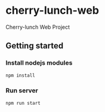 # cherry-lunch-web

Cherry-lunch Web Project

## Getting started

### Install nodejs modules
```bash
npm install
```

### Run server
```bash
npm run start
```

